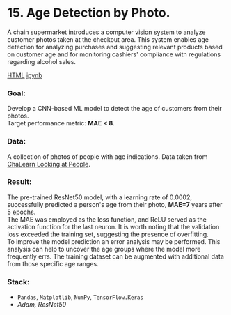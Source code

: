 # 15. Age Detection by Photo.
A chain supermarket introduces a computer vision system to analyze customer photos taken at the checkout area. This system enables age detection for analyzing purchases and suggesting relevant products based on customer age and for monitoring cashiers' compliance with regulations regarding alcohol sales.

[HTML](photo-ages.html) [ipynb](photo-ages.ipynb)
### Goal: 
Develop a CNN-based ML model to detect the age of customers from their photos.<br>
Target performance metric: **MAE < 8**.
### Data: 
A collection of photos of people with age indications. Data taken from [ChaLearn Looking at People](https://chalearnlap.cvc.uab.cat/dataset/26/description/).
### Result: 
The pre-trained ResNet50 model, with a learning rate of 0.0002, successfully predicted a person's age from their photo, **MAE=7** years after 5 epochs.<br> 
The MAE was employed as the loss function, and ReLU served as the activation function for the last neuron. It is worth noting that the validation loss exceeded the training set, suggesting the presence of overfitting.<br> 
To improve the model prediction an error analysis may be performed. This analysis can help to uncover the age groups where the model more frequently errs. The training dataset can be augmented with additional data from those specific age ranges. 
### Stack: 
- `Pandas`, `Matplotlib`, `NumPy`, `TensorFlow.Keras` 
- *Adam, ResNet50*
